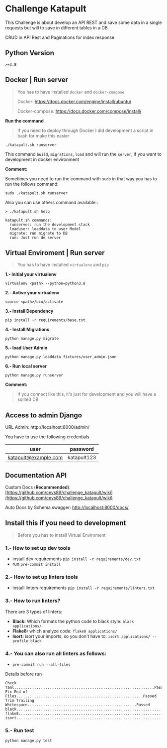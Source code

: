 # Challenge Katapult
This Challenge is about develop an API REST and save some data in a single requests but will to save in different tables in a DB.

CRUD in API Rest and Paginations for index response


## Python Version
`>=3.8`

## Docker | Run server
> You has to have installed  `docker` and `docker-compose`
>
> Docker: https://docs.docker.com/engine/install/ubuntu/
>
> Docker-compose: https://docs.docker.com/compose/install/


**Run the command**

>If you need to deploy through Docker I did development a script in bash for make this easier

`./katapult.sh runserver`

This command `build`, `migrations`, `load` and will run the `server`, if you want to development
in docker environment

**Comment:**

Sometimes you need to run the command with `sudo` in that way you has to run the follows command:

`sudo ./katapult.sh runserver`

Also you can use others command available::

```
> ./katapult.sh help

katapult.sh commands:
  runserver: run the development stack
  loaduser: loaddata to user Model
  migrate: run migrate to DB
  run: Just run de server

```


## Virtual Enviroment | Run server
> You has to have installed  `virtualenv` and `pip`

**1.- Initial your virtualenv**

`virtualenv <path> --python=python3.8`

**2.- Active your virtualenv**

`source <path>/bin/activate`

**3.- Install Dependency**

`pip install -r requirements/base.txt`


**4.- Install Migrations**

`python manage.py migrate`

**5.- load User Admin**

`python manage.py loaddata fixtures/user_admin.json`


**6.- Run local server**

`python manage.py runserver`

**Comment:**

> If you connect like this, it's just for development and you will have a sqlite3 DB


## Access to admin Django

URL Admin: http://localhost:8000/admin/


You have to use the following credentials

| user                  | password      |
| ----------------------| --------------|
| katapult@example.com  | katapult123   |


## Documentation API

Custom Docs (**Recommended**): [https://github.com/cevs89/challenge_katapult/wiki](https://github.com/cevs89/challenge_katapult/wiki)

Auto Docs by Schema swagger: [http://localhost:8000/docs/](http://localhost:8000/docs/)


## Install this if you need to development
> Before you has to install Virtual Enviroment

### 1.- How to set up dev tools
* install dev requirements  `pip install -r requirements/dev.txt`
* run  `pre-commit install`

### 2.- How to set up linters tools
* install linters requirements  `pip install -r requirements/linters.txt`

### 3.- How to run linters?
There are 3 types of linters:
* **Black:** Which formats the python code to black style: `black applications/`
* **Flake8:** which analyze code: `flake8 applications/`
* **Isort:** isort your imports, so you don't have to: `isort applications/ --profile black`

### 4.- You can also run all linters as follows:

* `pre-commit run --all-files`

Details before run

```
Check Yaml...............................................................Passed
Fix End of Files.........................................................Passed
Trim Trailing Whitespace.................................................Passed
black....................................................................Passed
flake8...................................................................Passed
isort....................................................................Passed

```

### 5.- Run test

`python manage.py test`
